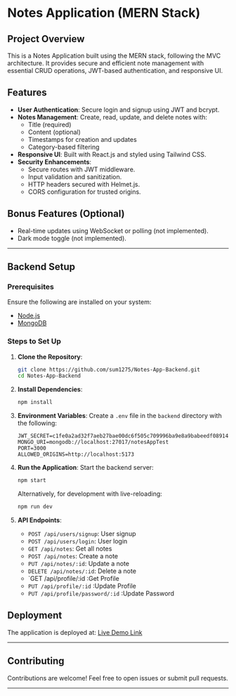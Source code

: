 # Notes Application (MERN Stack)

## Project Overview
This is a Notes Application built using the MERN stack, following the MVC architecture. It provides secure and efficient note management with essential CRUD operations, JWT-based authentication, and responsive UI.

## Features
- **User Authentication**: Secure login and signup using JWT and bcrypt.
- **Notes Management**: Create, read, update, and delete notes with:
  - Title (required)
  - Content (optional)
  - Timestamps for creation and updates
  - Category-based filtering
- **Responsive UI**: Built with React.js and styled using Tailwind CSS.
- **Security Enhancements**:
  - Secure routes with JWT middleware.
  - Input validation and sanitization.
  - HTTP headers secured with Helmet.js.
  - CORS configuration for trusted origins.

## Bonus Features (Optional)
- Real-time updates using WebSocket or polling (not implemented).
- Dark mode toggle (not implemented).

---

## Backend Setup

### Prerequisites
Ensure the following are installed on your system:
- [Node.js](https://nodejs.org/)
- [MongoDB](https://www.mongodb.com/)

### Steps to Set Up

1. **Clone the Repository**:
   ```bash
   git clone https://github.com/sum1275/Notes-App-Backend.git
   cd Notes-App-Backend
   
   ```

2. **Install Dependencies**:
   ```bash
   npm install
   ```

3. **Environment Variables**:
   Create a `.env` file in the `backend` directory with the following:
   ```env
   JWT_SECRET=c1fe0a2ad32f7aeb27bae00dc6f505c709996ba9e8a9babeedf089148f113a
   MONGO_URI=mongodb://localhost:27017/notesAppTest
   PORT=3000
   ALLOWED_ORIGINS=http://localhost:5173
   ```

4. **Run the Application**:
   Start the backend server:
   ```bash
   npm start
   ```

   Alternatively, for development with live-reloading:
   ```bash
   npm run dev
   ```

5. **API Endpoints**:
   - `POST /api/users/signup`: User signup
   - `POST /api/users/login`: User login
   - `GET /api/notes`: Get all notes
   - `POST /api/notes`: Create a note
   - `PUT /api/notes/:id`: Update a note
   - `DELETE /api/notes/:id`: Delete a note
   - `GET /api/profile/:id :Get Profile
   - `PUT /api/profile/:id` :Update Profile
   - `PUT /api/profile/password/:id` :Update Password



## Deployment
The application is deployed at: [Live Demo Link](https://notetaker-three-henna.vercel.app/)

---

## Contributing
Contributions are welcome! Feel free to open issues or submit pull requests.

---


